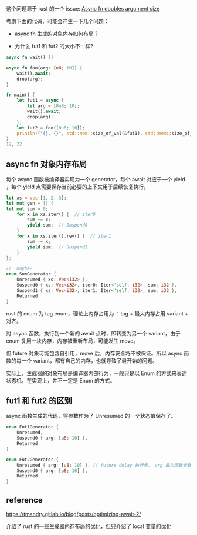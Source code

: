 这个问题源于 rust 的一个 issue: [Async fn doubles argument size](https://github.com/rust-lang/rust/issues/62958)

考虑下面的代码，可能会产生一下几个问题：

- async fn 生成的对象内存如何布局？

- 为什么 fut1 和 fut2 的大小不一样?

```Rust
async fn wait() {}

async fn foo(arg: [u8; 10]) {
    wait().await;
    drop(arg);
}

fn main() {
    let fut1 = async {
        let arg = [0u8; 10];
        wait().await;
        drop(arg);
    };
    let fut2 = foo([0u8; 10]);
    println!("{}, {}", std::mem::size_of_val(&fut1), std::mem::size_of_val(&fut2));
}
12, 22
```

## async fn 对象内存布局

每个 async 函数被编译器实现为一个 generator，每个 await 对应于一个 yield ，每个 yield 点需要保存当前必要的上下文用于后续恢复执行。

```rust
let xs = vec![1, 2, 3];
let mut gen = || {
let mut sum = 0;
    for x in xs.iter() {  // iter0
        sum += x;
        yield sum;  // Suspend0
    }
    for x in xs.iter().rev() {  // iter1
        sum -= x;
        yield sum;  // Suspend1
    }
};

//  maybe?
enum SumGenerator {
    Unresumed { xs: Vec<i32> },
    Suspend0 { xs: Vec<i32>, iter0: Iter<'self, i32>, sum: i32 },
    Suspend1 { xs: Vec<i32>, iter1: Iter<'self, i32>, sum: i32 },
    Returned
}
```

rust 的 enum 为 tag enum，理论上内存占用为 ：tag + 最大内存占用 variant + 对齐。

对 async 函数，执行到一个新的 await 点时，即转变为另一个 variant，由于 enum 复用一块内存，内存被重新布局，可能发生 move。

但 future 对象可能包含自引用，move 后，内存安全将不被保证。所以 async 函数的每一个 variant，都有自己的内存，也就导致了最开始的问题。

实际上，生成器的对象布局是编译器内部行为，一般只是以 Enum 的方式来表述状态机，在实现上，并不一定是 Enum 的方式。

## fut1 和 fut2 的区别

async 函数生成的代码，将参数作为了 Unresumed 的一个状态值保存了。

```rust
enum Fut1Generator {
    Unresumed,
    Suspend0 { arg: [u8; 10] },
    Returned
}

enum Fut2Generator {
    Unresumed { arg: [u8; 10] }, // future delay 执行者， arg 最为函数参数被捕获
    Suspend0 { arg: [u8; 10] },
    Returned
}
```



## reference

https://tmandry.gitlab.io/blog/posts/optimizing-await-2/

介绍了 rust 的一些生成器内存布局的优化，但只介绍了 local 变量的优化